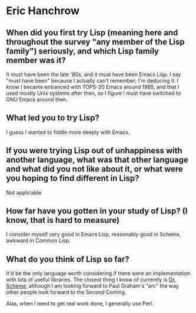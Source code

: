 # Eric Hanchrow

## When did you first try Lisp (meaning here and throughout the survey "any member of the Lisp family") seriously, and which Lisp family member was it?

It must have been the late '80s, and it must have been Emacs Lisp.  I
say "must have been" because I actually can't remember; I'm deducing
it.  I know I became entranced with TOPS-20 Emacs around 1985, and
that I used mostly Unix systems after then, so I figure I must have
switched to GNU Emacs around then.

## What led you to try Lisp?

I guess I wanted to fiddle more deeply with Emacs.

## If you were trying Lisp out of unhappiness with another language, what was that other language and what did you not like about it, or what were you hoping to find different in Lisp?

Not applicable.

## How far have you gotten in your study of Lisp? (I know, that is hard to measure)

I consider myself very good in Emacs Lisp, reasonably good in Scheme,
awkward in Common Lisp.

## What do you think of Lisp so far?

It'd be the only language worth considering if there were an
implementation with lots of useful libraries.  The closest thing I
know of currently is [Dr. Scheme](http://www.drscheme.org/), although
I am looking forward to Paul Graham's "arc" the way other people look
forward to the Second Coming.

Alas, when I need to get real work done, I generally use Perl.
